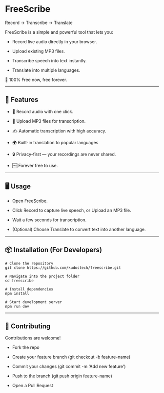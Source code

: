 
# FreeScribe

Record → Transcribe → Translate

FreeScribe is a simple and powerful tool that lets you:

- Record live audio directly in your browser.

- Upload existing MP3 files.

- Transcribe speech into text instantly.

- Translate into multiple languages.

🎉 100% Free now, free forever.

---


## 🚀 Features

- 🎤 Record audio with one click.

- 📂 Upload MP3 files for transcription.

- ✍️ Automatic transcription with high accuracy.

- 🌍 Built-in translation to popular languages.

- 🔒 Privacy-first — your recordings are never shared.

- 🆓 Forever free to use.

---

## 🖥️ Usage

- Open FreeScribe.

- Click Record to capture live speech, or Upload an MP3 file.

- Wait a few seconds for transcription.

- (Optional) Choose Translate to convert text into another language.
  
---


## 📦 Installation (For Developers)
```
# Clone the repository
git clone https://github.com/kudostech/freescribe.git

# Navigate into the project folder
cd freescribe

# Install dependencies
npm install

# Start development server
npm run dev
```
---

## 🤝 Contributing

Contributions are welcome!

- Fork the repo

- Create your feature branch (git checkout -b feature-name)

- Commit your changes (git commit -m 'Add new feature')

- Push to the branch (git push origin feature-name)

- Open a Pull Request
